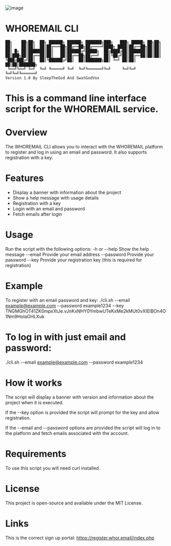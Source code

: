 ![image](https://github.com/user-attachments/assets/c37617fa-37d0-4479-9844-43c3b91a8743)


# WHOREMAIL CLI
```
██╗    ██╗██╗  ██╗ ██████╗ ██████╗ ███████╗███╗   ███╗ █████╗ ██╗██╗     
██║    ██║██║  ██║██╔═══██╗██╔══██╗██╔════╝████╗ ████║██╔══██╗██║██║     
██║ █╗ ██║███████║██║   ██║██████╔╝█████╗  ██╔████╔██║███████║██║██║     
██║███╗██║██╔══██║██║   ██║██╔══██╗██╔══╝  ██║╚██╔╝██║██╔══██║██║██║     
╚███╔███╔╝██║  ██║╚██████╔╝██║  ██║███████╗██║ ╚═╝ ██║██║  ██║██║███████╗
 ╚══╝╚══╝ ╚═╝  ╚═╝ ╚═════╝ ╚═╝  ╚═╝╚══════╝╚═╝     ╚═╝╚═╝  ╚═╝╚═╝╚══════╝
Version 1.0 By SleepTheGod And SwatGodVox
```
# This is a command line interface script for the WHOREMAIL service.

# Overview
The WHOREMAIL CLI allows you to interact with the WHOREMAIL platform to register and log in using an email and password. It also supports registration with a key.

# Features
- Display a banner with information about the project
- Show a help message with usage details
- Registration with a key
- Login with an email and password
- Fetch emails after login

# Usage
Run the script with the following options:
-h or --help          Show the help message
--email                Provide your email address
--password             Provide your password
--key                  Provide your registration key (this is required for registration)

# Example
To register with an email password and key:
./cli.sh --email example@example.com --password example1234 --key TNGMGhOT41ZK0mpxXtJe.vJnKxNHY0YmbwUTeKxMe2kMUt0vXIElBOn4O1Nm9HoIaGHLXuk

# To log in with just email and password:
./cli.sh --email example@example.com --password example1234

# How it works
The script will display a banner with version and information about the project when it is executed.

If the --key option is provided the script will prompt for the key and allow registration. 

If the --email and --password options are provided the script will log in to the platform and fetch emails associated with the account.

# Requirements
To use this script you will need curl installed.

# License
This project is open-source and available under the MIT License.

# Links
This is the correct sign up portal: https://register.whor.email/index.php
